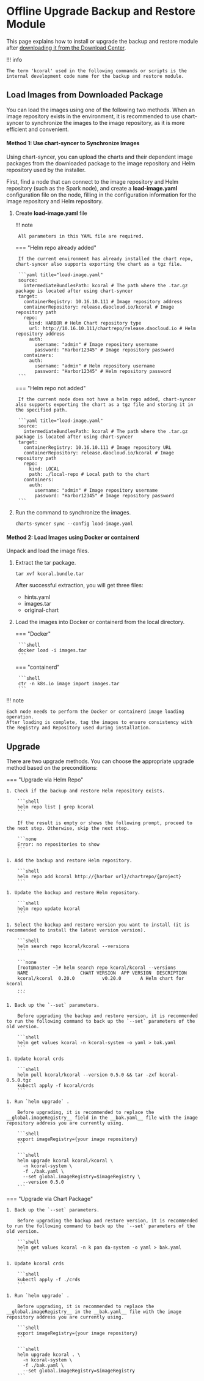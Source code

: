 # Offline Upgrade Backup and Restore Module

This page explains how to install or upgrade the backup and restore module after [downloading it from the Download Center](../../../download/modules/kcoral.md).

!!! info

    The term 'kcoral' used in the following commands or scripts is the internal development code name for the backup and restore module.

## Load Images from Downloaded Package

You can load the images using one of the following two methods. When an image repository exists in the environment, it is recommended to use chart-syncer to synchronize the images to the image repository, as it is more efficient and convenient.

#### Method 1: Use chart-syncer to Synchronize Images

Using chart-syncer, you can upload the charts and their dependent image packages from the downloaded package to the image repository and Helm repository used by the installer.

First, find a node that can connect to the image repository and Helm repository (such as the Spark node), and create a __load-image.yaml__ configuration file on the node, filling in the configuration information for the image repository and Helm repository.

1. Create __load-image.yaml__ file

    !!! note  

        All parameters in this YAML file are required.

    === "Helm repo already added"

        If the current environment has already installed the chart repo, chart-syncer also supports exporting the chart as a tgz file.

        ```yaml title="load-image.yaml"
        source:
          intermediateBundlesPath: kcoral # The path where the .tar.gz package is located after using chart-syncer
        target:
          containerRegistry: 10.16.10.111 # Image repository address
          containerRepository: release.daocloud.io/kcoral # Image repository path
          repo:
            kind: HARBOR # Helm Chart repository type
            url: http://10.16.10.111/chartrepo/release.daocloud.io # Helm repository address
            auth:
              username: "admin" # Image repository username
              password: "Harbor12345" # Image repository password
          containers:
            auth:
              username: "admin" # Helm repository username
              password: "Harbor12345" # Helm repository password
        ```

    === "Helm repo not added"

        If the current node does not have a helm repo added, chart-syncer also supports exporting the chart as a tgz file and storing it in the specified path.

        ```yaml title="load-image.yaml"
        source:
          intermediateBundlesPath: kcoral # The path where the .tar.gz package is located after using chart-syncer
        target:
          containerRegistry: 10.16.10.111 # Image repository URL
          containerRepository: release.daocloud.io/kcoral # Image repository path
          repo:
            kind: LOCAL
            path: ./local-repo # Local path to the chart
          containers:
            auth:
              username: "admin" # Image repository username
              password: "Harbor12345" # Image repository password
        ```

1. Run the command to synchronize the images.

    ```shell
    charts-syncer sync --config load-image.yaml
    ```

#### Method 2: Load Images using Docker or containerd

Unpack and load the image files.

1. Extract the tar package.

    ```shell
    tar xvf kcoral.bundle.tar
    ```

    After successful extraction, you will get three files:

    - hints.yaml
    - images.tar
    - original-chart

2. Load the images into Docker or containerd from the local directory.

    === "Docker"

        ```shell
        docker load -i images.tar
        ```

    === "containerd"

        ```shell
        ctr -n k8s.io image import images.tar
        ```

!!! note

    Each node needs to perform the Docker or containerd image loading operation.
    After loading is complete, tag the images to ensure consistency with the Registry and Repository used during installation.

## Upgrade

There are two upgrade methods. You can choose the appropriate upgrade method based on the preconditions:

=== "Upgrade via Helm Repo"

    1. Check if the backup and restore Helm repository exists.

        ```shell
        helm repo list | grep kcoral
        ```

        If the result is empty or shows the following prompt, proceed to the next step. Otherwise, skip the next step.

        ```none
        Error: no repositories to show
        ```

    1. Add the backup and restore Helm repository.

        ```shell
        helm repo add kcoral http://{harbor url}/chartrepo/{project}
        ```

    1. Update the backup and restore Helm repository.

        ```shell
        helm repo update kcoral
        ```

    1. Select the backup and restore version you want to install (it is recommended to install the latest version version).

        ```shell
        helm search repo kcoral/kcoral --versions
        ```

        ```none
        [root@master ~]# helm search repo kcoral/kcoral --versions
        NAME                   CHART VERSION  APP VERSION  DESCRIPTION
        kcoral/kcoral  0.20.0          v0.20.0       A Helm chart for kcoral
        ...
        ```

    1. Back up the `--set` parameters.

        Before upgrading the backup and restore version, it is recommended to run the following command to back up the `--set` parameters of the old version.

        ```shell
        helm get values kcoral -n kcoral-system -o yaml > bak.yaml
        ```

    1. Update kcoral crds

        ```shell
        helm pull kcoral/kcoral --version 0.5.0 && tar -zxf kcoral-0.5.0.tgz
        kubectl apply -f kcoral/crds
        ```

    1. Run `helm upgrade` .

        Before upgrading, it is recommended to replace the __global.imageRegistry__ field in the __bak.yaml__ file with the image repository address you are currently using.

        ```shell
        export imageRegistry={your image repository}
        ```

        ```shell
        helm upgrade kcoral kcoral/kcoral \
          -n kcoral-system \
          -f ./bak.yaml \
          --set global.imageRegistry=$imageRegistry \
          --version 0.5.0
        ```

=== "Upgrade via Chart Package"

    1. Back up the `--set` parameters.

        Before upgrading the backup and restore version, it is recommended to run the following command to back up the `--set` parameters of the old version.

        ```shell
        helm get values kcoral -n k pan da-system -o yaml > bak.yaml
        ```

    1. Update kcoral crds

        ```shell
        kubectl apply -f ./crds
        ```

    1. Run `helm upgrade` .

        Before upgrading, it is recommended to replace the __global.imageRegistry__ in the __bak.yaml__ file with the image repository address you are currently using.

        ```shell
        export imageRegistry={your image repository}
        ```

        ```shell
        helm upgrade kcoral . \
          -n kcoral-system \
          -f ./bak.yaml \
          --set global.imageRegistry=$imageRegistry
        ```
